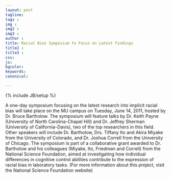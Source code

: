 ```yaml
---
layout: post
tagline: 
tags : 
img : 
img2 :
img3 : 
author : 
title: Racial Bias Symposium to Focus on Latest Findings
title2 : 
title3 : 
css: 
js: 
bgcolor: 
keywords: 
canonical:

---
```

{% include JB/setup %}



A one-day symposium focusing on the latest research into implicit racial bias will take place on the MU campus on Tuesday, June 14, 2011, hosted by Dr. Bruce Bartholow. <!--readmore--> The symposium will feature talks by Dr. Keith Payne (University of North Carolina-Chapel Hill) and Dr. Jeffrey Sherman (University of California-Davis), two of the top researchers in this field. Other speakers will include Dr. Bartholow, Drs. Tiffany Ito and Akira Miyake from the University of Colorado, and Dr. Joshua Correll from the University of Chicago. The symposium is part of a collaborative grant awarded to Dr. Bartholow and his colleagues (Miyake, Ito, Friedman and Correll) from the National Science Foundation, aimed at investigating how individual differences in cognitive control abilities contribute to the expression of racial bias in laboratory tasks. (For more information about this project, visit the National Science Foundation website)
